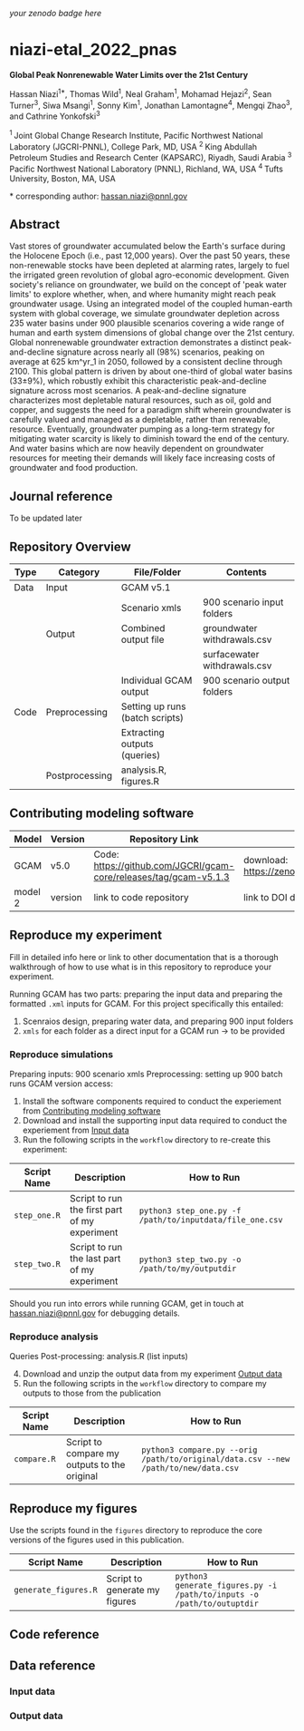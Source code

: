 _your zenodo badge here_

# niazi-etal_2022_pnas

**Global Peak Nonrenewable Water Limits over the 21st Century**

Hassan Niazi<sup>1\*</sup>, Thomas Wild<sup>1</sup>, Neal Graham<sup>1</sup>, Mohamad Hejazi<sup>2</sup>, Sean Turner<sup>3</sup>, Siwa Msangi<sup>1</sup>, Sonny Kim<sup>1</sup>, Jonathan Lamontagne<sup>4</sup>, Mengqi Zhao<sup>3</sup>, and Cathrine Yonkofski<sup>3</sup>

<sup>1 </sup> Joint Global Change Research Institute, Pacific Northwest National Laboratory (JGCRI-PNNL), College Park, MD, USA
<sup>2 </sup> King Abdullah Petroleum Studies and Research Center (KAPSARC), Riyadh, Saudi Arabia
<sup>3 </sup> Pacific Northwest National Laboratory (PNNL), Richland, WA, USA
<sup>4 </sup> Tufts University, Boston, MA, USA

\* corresponding author: hassan.niazi@pnnl.gov

## Abstract
Vast stores of groundwater accumulated below the Earth's surface during the Holocene Epoch (i.e., past 12,000 years). Over the past 50 years, these non-renewable stocks have been depleted at alarming rates, largely to fuel the irrigated green revolution of global agro-economic development. Given society's reliance on groundwater, we build on the concept of 'peak water limits' to explore whether, when, and where humanity might reach peak groundwater usage. Using an integrated model of the coupled human-earth system with global coverage, we simulate groundwater depletion across 235 water basins under 900 plausible scenarios covering a wide range of human and earth system dimensions of global change over the 21st century. Global nonrenewable groundwater extraction demonstrates a distinct peak-and-decline signature across nearly all (98\%) scenarios, peaking on average at 625 km^yr_1 in 2050, followed by a consistent decline through 2100. This global pattern is driven by about one-third of global water basins (33±9\%), which robustly exhibit this characteristic peak-and-decline signature across most scenarios. A peak-and-decline signature characterizes most depletable natural resources, such as oil, gold and copper, and suggests the need for a paradigm shift wherein groundwater is carefully valued and managed as a depletable, rather than renewable, resource. Eventually, groundwater pumping as a long-term strategy for mitigating water scarcity is likely to diminish toward the end of the century. And water basins which are now heavily dependent on groundwater resources for meeting their demands will likely face increasing costs of groundwater and food production.

## Journal reference
To be updated later

## Repository Overview 

| Type  | Category        | File/Folder                     | Contents                        |
|-------|-----------------|---------------------------------|---------------------------------|
| Data	| Input	          | GCAM v5.1	                    |                                 |
| 		|                 | Scenario xmls                   | 900 scenario input folders      |
| 	    | Output	      | Combined output file	        | groundwater withdrawals.csv     |
| 		| 	              |                                 | surfacewater withdrawals.csv    |
| 		|                 | Individual GCAM output          | 900 scenario output folders     |
| Code	| Preprocessing	  | Setting up runs (batch scripts) |                                 |
| 	    | 	              | Extracting outputs (queries)	|                                 |
| 	    | Postprocessing  | analysis.R, figures.R           |                                 |


## Contributing modeling software
| Model | Version | Repository Link | DOI |
|-------|---------|-----------------|-----|
| GCAM | v5.0 | Code: https://github.com/JGCRI/gcam-core/releases/tag/gcam-v5.1.3 | download: https://zenodo.org/record/2575728#.Yvq9cHbMJ8Y |
| model 2 | version | link to code repository | link to DOI dataset |

## Reproduce my experiment
Fill in detailed info here or link to other documentation that is a thorough walkthrough of how to use what is in this repository to reproduce your experiment.

Running GCAM has two parts: preparing the input data and preparing the formatted `.xml` inputs for GCAM. For this project specifically this entailed: 
1. Scenraios design, preparing water data, and preparing 900 input folders 
2. `xmls` for each folder as a direct input for a GCAM run -> to be provided 

### Reproduce simulations 

Preparing inputs: 900 scenario xmls 
Preprocessing: setting up 900 batch runs 
GCAM version access:  


1. Install the software components required to conduct the experiement from [Contributing modeling software](#contributing-modeling-software)
2. Download and install the supporting input data required to conduct the experiement from [Input data](#input-data)
3. Run the following scripts in the `workflow` directory to re-create this experiment:

| Script Name | Description | How to Run |
| --- | --- | --- |
| `step_one.R` | Script to run the first part of my experiment | `python3 step_one.py -f /path/to/inputdata/file_one.csv` |
| `step_two.R` | Script to run the last part of my experiment | `python3 step_two.py -o /path/to/my/outputdir` |

Should you run into errors while running GCAM, get in touch at hassan.niazi@pnnl.gov for debugging details. 

### Reproduce analysis 
Queries 
Post-processing: analysis.R (list inputs) 

4. Download and unzip the output data from my experiment [Output data](#output-data)
5. Run the following scripts in the `workflow` directory to compare my outputs to those from the publication

| Script Name | Description | How to Run |
| --- | --- | --- |
| `compare.R` | Script to compare my outputs to the original | `python3 compare.py --orig /path/to/original/data.csv --new /path/to/new/data.csv` |

## Reproduce my figures
Use the scripts found in the `figures` directory to reproduce the core versions of the figures used in this publication.

| Script Name | Description | How to Run |
| --- | --- | --- |
| `generate_figures.R` | Script to generate my figures | `python3 generate_figures.py -i /path/to/inputs -o /path/to/outuptdir` |

## Code reference


## Data reference

### Input data


### Output data
